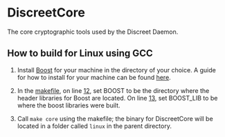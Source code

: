 # DiscreetCore
The core cryptographic tools used by the Discreet Daemon.

## How to build for Linux using GCC

1. Install [Boost](https://www.boost.org/users/history/version_1_78_0.html) for your machine in the directory of your choice. A guide for how to install for your machine can be found [here](https://www.boost.org/doc/libs/1_78_0/more/getting_started/unix-variants.html).

2. In the [makefile](../master/DiscreetCore/Makefile), on line [12](../master/DiscreetCore/Makefile#L12), set BOOST to be the directory where the header libraries for Boost are located. On line [13](../master/DiscreetCore/Makefile#L13), set BOOST_LIB to be where the boost libraries were built.

3. Call `make core` using the makefile; the binary for DiscreetCore will be located in a folder called `linux` in the parent directory.
